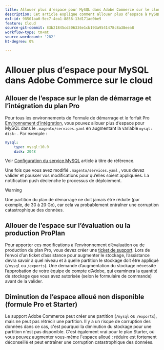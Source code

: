 ```yaml
---
title: Allouer plus d’espace pour MySQL dans Adobe Commerce sur le cloud
description: Cet article explique comment allouer plus d’espace à MySQL dans Adobe Commerce sur l’infrastructure cloud.
exl-id: 98501aa0-5ec7-4ea1-8856-13d171ad0be9
feature: Cloud
source-git-commit: 83b21845cd306336e1cb193a9541478c8a38eea8
workflow-type: tm+mt
source-wordcount: '282'
ht-degree: 0%

---
```


# Allouer plus d’espace pour MySQL dans Adobe Commerce sur le cloud


## Allouer de l’espace sur le plan de démarrage et l’intégration du plan Pro

Pour tous les environnements de Formule de démarrage et le forfait Pro [Environnement d’intégration](/help/announcements/adobe-commerce-announcements/integration-environment-enhancement-request-pro-and-starter.md), vous pouvez allouer plus d’espace pour MySQL dans le `.magento/services.yaml` en augmentant la variable `mysql: disk:` . Par exemple :

```yaml
mysql:
    type: mysql:10.0
    disk: 2048
```

Voir [Configuration du service MySQL](https://devdocs.magento.com/guides/v2.3/cloud/project/project-conf-files_services-mysql.html) article à titre de référence.

Une fois que vous avez modifié `.magento/services.yaml` , vous devez valider et pousser vos modifications pour qu’elles soient appliquées. La notification push déclenche le processus de déploiement.

>[!WARNING]
>
>Une partition du plan de démarrage ne doit jamais être réduite (par exemple, de 30 à 20 Go), car cela va probablement entraîner une corruption catastrophique des données.

## Allouer de l’espace sur l’évaluation ou la production ProPlan

Pour apporter ces modifications à l’environnement d’évaluation ou de production du plan Pro, vous devez créer une [ticket de support](/help/help-center-guide/help-center/magento-help-center-user-guide.md#merchant-not-displayed). Lors de l’envoi d’un ticket d’assistance pour augmenter le stockage, l’assistance devra savoir à quel niveau et à quelle partition le stockage doit être appliqué (`/mysql` ou `/exports`). Une demande d’augmentation du stockage nécessite l’approbation de votre équipe de compte d’Adobe, qui examinera la quantité de stockage que vous avez autorisée (selon le formulaire de commande) avant de la valider.

## Diminution de l’espace alloué non disponible (formule Pro et Starter)

Le support Adobe Commerce peut créer une partition (`/mysql` ou `/exports`), mais ne peut pas rétrécir une partition. Il y a un risque de corruption des données dans ce cas, c&#39;est pourquoi la diminution du stockage pour une partition n&#39;est pas disponible.
C&#39;est également vrai pour le plan Starter, où vous pouvez augmenter vous-même l&#39;espace alloué : réduire est fortement déconseillé et peut entraîner une corruption catastrophique des données.

